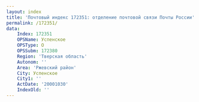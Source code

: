 ```yaml
---
layout: index
title: 'Почтовый индекс 172351: отделение почтовой связи Почты России'
permalink: /172351/
data:
    Index: 172351
    OPSName: Успенское
    OPSType: О
    OPSSubm: 172380
    Region: 'Тверская область'
    Autonom: ''
    Area: 'Ржевский район'
    City: Успенское
    City1: ''
    ActDate: '20001030'
    IndexOld: ''
---
```

